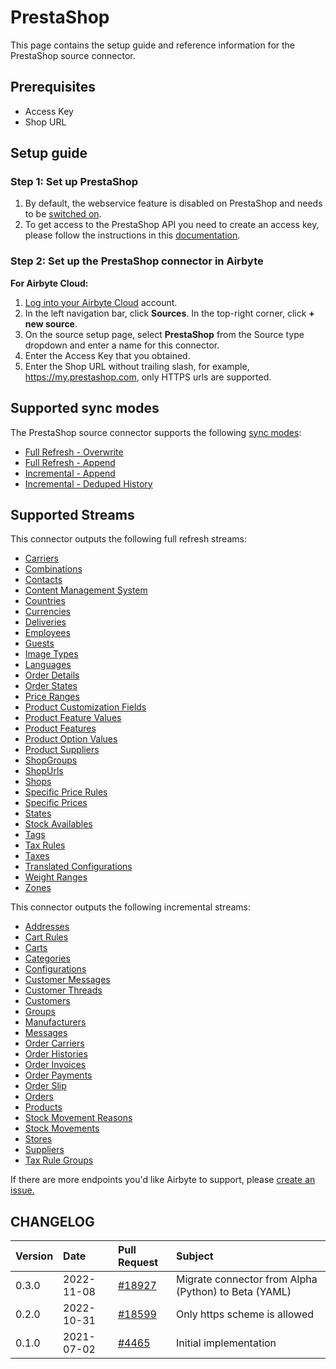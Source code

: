 # PrestaShop
This page contains the setup guide and reference information for the PrestaShop source connector.

## Prerequisites
* Access Key
* Shop URL

## Setup guide
### Step 1: Set up PrestaShop

1. By default, the webservice feature is disabled on PrestaShop and needs to be [switched on](https://devdocs.prestashop.com/1.7/webservice/tutorials/creating-access/#enable-the-webservice).
2. To get access to the PrestaShop API you need to create an access key, please follow the instructions in this [documentation](https://devdocs.prestashop-project.org/1.7/webservice/tutorials/creating-access/#create-an-access-key).

### Step 2: Set up the PrestaShop connector in Airbyte
**For Airbyte Cloud:**

1. [Log into your Airbyte Cloud](https://cloud.airbyte.io/workspaces) account.
2. In the left navigation bar, click **Sources**. In the top-right corner, click **+ new source**.
3. On the source setup page, select **PrestaShop** from the Source type dropdown and enter a name for this connector.
4. Enter the Access Key that you obtained.
5. Enter the Shop URL without trailing slash, for example, https://my.prestashop.com, only HTTPS urls are supported.

## Supported sync modes

The PrestaShop source connector supports the following [ sync modes](https://docs.airbyte.com/cloud/core-concepts#connection-sync-modes):

* [Full Refresh - Overwrite](https://docs.airbyte.com/understanding-airbyte/glossary#full-refresh-sync)
* [Full Refresh - Append](https://docs.airbyte.com/understanding-airbyte/connections/full-refresh-append)
* [Incremental - Append](https://docs.airbyte.com/understanding-airbyte/connections/incremental-append)
* [Incremental - Deduped History](https://docs.airbyte.com/understanding-airbyte/connections/incremental-deduped-history)

## Supported Streams

This connector outputs the following full refresh streams:

* [Carriers](https://devdocs.prestashop.com/1.7/webservice/resources/carriers/)
* [Combinations](https://devdocs.prestashop.com/1.7/webservice/resources/combinations/)
* [Contacts](https://devdocs.prestashop.com/1.7/webservice/resources/contacts/)
* [Content Management System](https://devdocs.prestashop.com/1.7/webservice/resources/content_management_system/)
* [Countries](https://devdocs.prestashop.com/1.7/webservice/resources/countries/)
* [Currencies](https://devdocs.prestashop.com/1.7/webservice/resources/currencies/)
* [Deliveries](https://devdocs.prestashop.com/1.7/webservice/resources/deliveries/)
* [Employees](https://devdocs.prestashop.com/1.7/webservice/resources/employees/)
* [Guests](https://devdocs.prestashop.com/1.7/webservice/resources/guests/)
* [Image Types](https://devdocs.prestashop.com/1.7/webservice/resources/image_types/)
* [Languages](https://devdocs.prestashop.com/1.7/webservice/resources/languages/)
* [Order Details](https://devdocs.prestashop.com/1.7/webservice/resources/order_details/)
* [Order States](https://devdocs.prestashop.com/1.7/webservice/resources/order_states/)
* [Price Ranges](https://devdocs.prestashop.com/1.7/webservice/resources/price_ranges/)
* [Product Customization Fields](https://devdocs.prestashop.com/1.7/webservice/resources/product_customization_fields/)
* [Product Feature Values](https://devdocs.prestashop.com/1.7/webservice/resources/product_feature_values/)
* [Product Features](https://devdocs.prestashop.com/1.7/webservice/resources/product_features/)
* [Product Option Values](https://devdocs.prestashop.com/1.7/webservice/resources/product_option_values/)
* [Product Suppliers](https://devdocs.prestashop.com/1.7/webservice/resources/product_suppliers/)
* [ShopGroups](https://devdocs.prestashop.com/1.7/webservice/resources/shop_groups/)
* [ShopUrls](https://devdocs.prestashop.com/1.7/webservice/resources/shop_urls/)
* [Shops](https://devdocs.prestashop.com/1.7/webservice/resources/shops/)
* [Specific Price Rules](https://devdocs.prestashop.com/1.7/webservice/resources/specific_price_rules/)
* [Specific Prices](https://devdocs.prestashop.com/1.7/webservice/resources/specific_prices/)
* [States](https://devdocs.prestashop.com/1.7/webservice/resources/states/)
* [Stock Availables](https://devdocs.prestashop.com/1.7/webservice/resources/stock_availables/)
* [Tags](https://devdocs.prestashop.com/1.7/webservice/resources/tags/)
* [Tax Rules](https://devdocs.prestashop.com/1.7/webservice/resources/tax_rules/)
* [Taxes](https://devdocs.prestashop.com/1.7/webservice/resources/taxes/)
* [Translated Configurations](https://devdocs.prestashop.com/1.7/webservice/resources/translated_configurations/)
* [Weight Ranges](https://devdocs.prestashop.com/1.7/webservice/resources/weight_ranges/)
* [Zones](https://devdocs.prestashop.com/1.7/webservice/resources/zones/)

This connector outputs the following incremental streams:

* [Addresses](https://devdocs.prestashop.com/1.7/webservice/resources/addresses/)
* [Cart Rules](https://devdocs.prestashop.com/1.7/webservice/resources/cart_rules/)
* [Carts](https://devdocs.prestashop.com/1.7/webservice/resources/carts/)
* [Categories](https://devdocs.prestashop.com/1.7/webservice/resources/categories/)
* [Configurations](https://devdocs.prestashop.com/1.7/webservice/resources/configurations/)
* [Customer Messages](https://devdocs.prestashop.com/1.7/webservice/resources/customer_messages/)
* [Customer Threads](https://devdocs.prestashop.com/1.7/webservice/resources/customer_threads/)
* [Customers](https://devdocs.prestashop.com/1.7/webservice/resources/customers/)
* [Groups](https://devdocs.prestashop.com/1.7/webservice/resources/groups/)
* [Manufacturers](https://devdocs.prestashop.com/1.7/webservice/resources/manufacturers/)
* [Messages](https://devdocs.prestashop.com/1.7/webservice/resources/messages/)
* [Order Carriers](https://devdocs.prestashop.com/1.7/webservice/resources/order_carriers/)
* [Order Histories](https://devdocs.prestashop.com/1.7/webservice/resources/order_histories/)
* [Order Invoices](https://devdocs.prestashop.com/1.7/webservice/resources/order_invoices/)
* [Order Payments](https://devdocs.prestashop.com/1.7/webservice/resources/order_payments/)
* [Order Slip](https://devdocs.prestashop.com/1.7/webservice/resources/order_slip/)
* [Orders](https://devdocs.prestashop.com/1.7/webservice/resources/orders/)
* [Products](https://devdocs.prestashop.com/1.7/webservice/resources/products/)
* [Stock Movement Reasons](https://devdocs.prestashop.com/1.7/webservice/resources/stock_movement_reasons/)
* [Stock Movements](https://devdocs.prestashop.com/1.7/webservice/resources/stock_movements/)
* [Stores](https://devdocs.prestashop.com/1.7/webservice/resources/stores/)
* [Suppliers](https://devdocs.prestashop.com/1.7/webservice/resources/suppliers/)
* [Tax Rule Groups](https://devdocs.prestashop.com/1.7/webservice/resources/tax_rule_groups/)

If there are more endpoints you'd like Airbyte to support, please [create an issue.](https://github.com/airbytehq/airbyte/issues/new/choose)

## CHANGELOG

| Version | Date | Pull Request | Subject |
| :--- | :--- | :--- | :--- |
| 0.3.0 | 2022-11-08 | [\#18927](https://github.com/airbytehq/airbyte/pull/18927) | Migrate connector from Alpha (Python) to Beta (YAML) |
| 0.2.0 | 2022-10-31 | [\#18599](https://github.com/airbytehq/airbyte/pull/18599) | Only https scheme is allowed |
| 0.1.0 | 2021-07-02 | [\#4465](https://github.com/airbytehq/airbyte/pull/4465) | Initial implementation |
